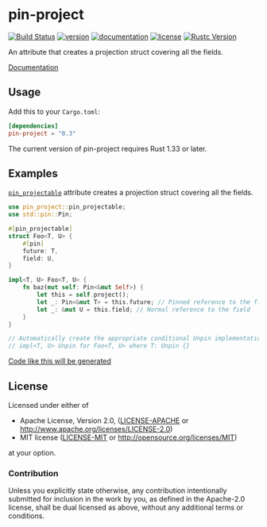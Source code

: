 # pin-project

[![Build Status](https://travis-ci.org/taiki-e/pin-project.svg?branch=master)](https://travis-ci.org/taiki-e/pin-project)
[![version](https://img.shields.io/crates/v/pin-project.svg)](https://crates.io/crates/pin-project/)
[![documentation](https://docs.rs/pin-project/badge.svg)](https://docs.rs/pin-project/)
[![license](https://img.shields.io/crates/l/pin-project.svg)](https://crates.io/crates/pin-project/)
[![Rustc Version](https://img.shields.io/badge/rustc-1.33+-lightgray.svg)](https://blog.rust-lang.org/2019/02/28/Rust-1.33.0.html)

An attribute that creates a projection struct covering all the fields.

[Documentation](https://docs.rs/pin-project/)

## Usage

Add this to your `Cargo.toml`:

```toml
[dependencies]
pin-project = "0.3"
```

The current version of pin-project requires Rust 1.33 or later.

## Examples

[`pin_projectable`] attribute creates a projection struct covering all the fields.

```rust
use pin_project::pin_projectable;
use std::pin::Pin;

#[pin_projectable]
struct Foo<T, U> {
    #[pin]
    future: T,
    field: U,
}

impl<T, U> Foo<T, U> {
    fn baz(mut self: Pin<&mut Self>) {
        let this = self.project();
        let _: Pin<&mut T> = this.future; // Pinned reference to the field
        let _: &mut U = this.field; // Normal reference to the field
    }
}

// Automatically create the appropriate conditional Unpin implementation (optional).
// impl<T, U> Unpin for Foo<T, U> where T: Unpin {}
```

[Code like this will be generated](doc/struct-example-1.md)

[`pin_projectable`]: https://docs.rs/pin-project/0.3/pin_project/attr.pin_projectable.html

## License

Licensed under either of

* Apache License, Version 2.0, ([LICENSE-APACHE](LICENSE-APACHE) or <http://www.apache.org/licenses/LICENSE-2.0>)
* MIT license ([LICENSE-MIT](LICENSE-MIT) or <http://opensource.org/licenses/MIT>)

at your option.

### Contribution

Unless you explicitly state otherwise, any contribution intentionally submitted for inclusion in the work by you, as defined in the Apache-2.0 license, shall be dual licensed as above, without any additional terms or conditions.
